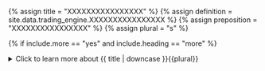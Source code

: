 <!--------------------------------------------- TITLE AND DEFINITION starts -->

{% assign title = "XXXXXXXXXXXXXXXX" %}
{% assign definition = site.data.trading_engine.XXXXXXXXXXXXXXXX %}
{% assign preposition = "XXXXXXXXXXXXXXXX" %}
{% assign plural = "s" %}

<!--------------------------------------------- TITLE AND DEFINITION ends -->

{% if include.more == "yes" and include.heading == "more" %}
<details class='detailsCollapsible'><summary class='nobr'>Click to learn more about {{ title | downcase }}{{plural}}
</summary>
{% endif %}

{% if include.heading != "" and include.heading != "more" %}
{{include.heading}} {{title}}
{% endif %}

{% if include.icon != "no" %} 

{% if include.table == "yes" and include.icon != "no" %}
<table class='definitionTable'><tr><td>
{% endif %}

<img src='images/icons/nodes/png{{include.icon}}/{{ title | downcase | replace: " ", "-" }}.png' />

{% if include.table == "yes" and include.icon != "no" %}
</td><td>
{% endif %}

{% endif %}

{% if include.definition == "bold" %}
<strong>{{ definition }}</strong>
{% else %}
{% if include.definition != "no" %}
{{ definition }}
{% endif %}
{% endif %}

{% if include.table == "yes" and include.icon != "no" %}
</td></tr></table>
{% endif %}

{% if include.more == "yes" and include.content == "more" and include.heading != "more" %}
<details class='detailsCollapsible'><summary class='nobr'>Click to learn more about {{ title | downcase }}{{plural}}
</summary>
{% endif %}

{% if include.content != "no" %}

<!--------------------------------------------- CONTENT starts -->In the context of an episode, it is the balance at the datetime the episode started.In the context of a position, it is the balance at the datetime the position started.<!--------------------------------------------- CONTENT ends -->

{% endif %}

{% if include.more == "yes" and include.content != "more" and include.heading != "more" %}
<details class='detailsCollapsible'><summary class='nobr'>Click to learn more about {{ title | downcase }}{{plural}}
</summary>
{% endif %}

{% if include.adding != "" %}

{{include.adding}} Adding {{preposition}} {{title}} Node

<!--------------------------------------------- ADDING starts -->To add the {{ title | downcase }} node, select *Add Missing Items* on the parent node menu. <!--------------------------------------------- ADDING ends -->

{% endif %}

{% if include.configuring != "" %}

{{include.configuring}} Configuring the {{title}}

<!--------------------------------------------- CONFIGURING starts -->XXXXXXXXXXXXXXXXXXXXXXXXXXXXXXXXXXXXXXXXXXXXXXXXXXXXXX<!--------------------------------------------- CONFIGURING ends -->

{% endif %}

{% if include.starting != "" %}

{{include.starting}} Starting {{preposition}} {{title}}

<!--------------------------------------------- STARTING starts -->XXXXXXXXXXXXXXXXXXXXXXXXXXXXXXXXXXXXXXXXXXXXXXXXXXXXXX<!--------------------------------------------- STARTING ends -->

{% endif %}

{% if include.more == "yes" %}
</details>
{% endif %}